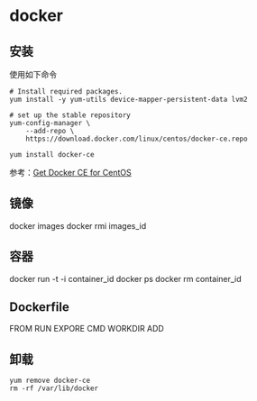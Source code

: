 # docker

## 安装

使用如下命令

```
# Install required packages. 
yum install -y yum-utils device-mapper-persistent-data lvm2

# set up the stable repository
yum-config-manager \
    --add-repo \
    https://download.docker.com/linux/centos/docker-ce.repo

yum install docker-ce
```

参考：[Get Docker CE for CentOS](https://docs.docker.com/install/linux/docker-ce/centos/#install-docker-ce)

## 镜像
docker images
docker rmi images_id

## 容器
docker run -t -i container_id
docker ps
docker rm container_id

## Dockerfile
FROM
RUN
EXPORE
CMD
WORKDIR
ADD

## 卸载

```
yum remove docker-ce
rm -rf /var/lib/docker
```


